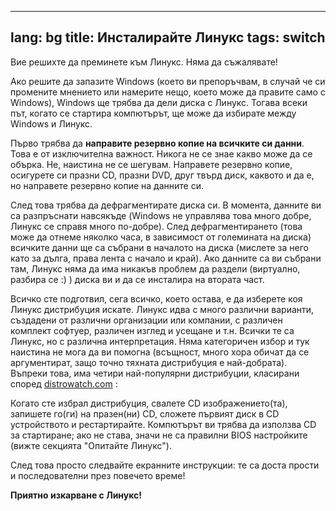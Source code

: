 
---
lang: bg
title: Инсталирайте Линукс
tags: switch
---

Вие решихте да преминете към Линукс. Няма да съжалявате!

Ако решите да запазите Windows (което ви препоръчвам, в случай че си промените мнението или намерите нещо, което може да правите само с Windows), Windows ще трябва да дели диска с Линукс. Тогава всеки път, когато се стартира компютърът, ще може да избирате между Windows и Линукс.

Първо трябва да <b>направите резервно копие на всичките си данни</b>. Това е от изключителна важност. Никога не се знае какво може да се обърка. Не, наистина не се шегувам. Направете резервно копие, осигурете си празни CD, празни DVD, друг твърд диск, каквото и да е, но направете резервно копие на данните си.

След това трябва да дефрагментирате диска си. В момента, данните ви са разпръснати навсякъде (Windows не управлява това много добре, Линукс се справя много по-добре). След дефрагментирането (това може да отнеме няколко часа, в зависимост от големината на диска) всичките данни ще са събрани в началото на диска (мислете за него като за дълга, права лента с начало и край). Ако данните са ви събрани там, Линукс няма да има никакъв проблем да раздели (виртуално, разбира се :) ) диска ви и да се инсталира на втората част.

Всичко сте подготвил, сега всичко, което остава, е да изберете коя Линукс дистрибуция искате. Линукс идва с много различни варианти, създадени от различни организации или компании, с различен комплект софтуер, различен изглед и усещане и т.н. Всички те са Линукс, но с различна интерпретация. Няма категоричен избор и тук наистина не мога да ви помогна (всъщност, много хора обичат да се аргументират, защо точно тяхната дистрибуция е най-добрата). Въпреки това, има четири най-популярни дистрибуции, класирани според <a 
href="http://www.distrowatch.com">distrowatch.com</a> :

<? make_distros_table() ?>

Когато сте избрал дистрибуция, свалете CD изображението(та), запишете го(ги) на празен(ни) CD, сложете първият диск в CD устройството и рестартирайте. Компютърът ви трябва да използва CD за стартиране; ако не става, значи не са правилни BIOS настройките (вижте секцията "Опитайте Линукс").

След това просто следвайте екранните инструкции: те са доста прости и последователни през повечето време!

<b>Приятно изкарване с Линукс!</b>

